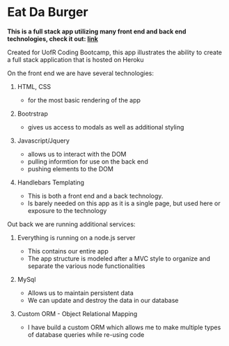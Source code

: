 # Eat Da Burger

**This is a full stack app utilizing many front end and back end technologies, check it out: [link](https://burgerize-scz.herokuapp.com/)**

Created for UofR Coding Bootcamp, this app illustrates the ability to create a full stack application that is hosted on Heroku

On the front end we are have several technologies: 

1. HTML, CSS
    - for the most basic rendering of the app
  
2. Bootrstrap  
    - gives us access to modals as well as additional styling
  
3. Javascript/Jquery
    - allows us to interact with the DOM
    - pulling informtion for use on the back end
    - pushing elements to the DOM
  
4. Handlebars Templating
    - This is both a front end and a back technology.
    - Is barely needed on this app as it is a single page, but used here or exposure to the technology
  
Out back we are running additional services: 

1. Everything is running on a node.js server
    - This contains our entire app
    - The app structure is modeled after a MVC style to organize and separate the various node functionalities
    
2. MySql
    - Allows us to maintain persistent data  
    - We can update and destroy the data in our database
    
3. Custom ORM - Object Relational Mapping 
    - I have build a custom ORM which allows me to make multiple types of database queries while re-using code
    
    

  



